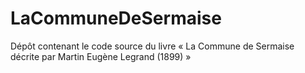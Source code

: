 # LaCommuneDeSermaise
Dépôt contenant le code source du livre « La Commune de Sermaise décrite par Martin Eugène Legrand (1899) »
